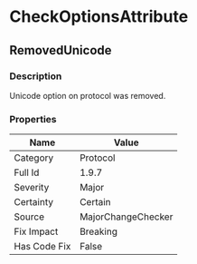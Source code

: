 ﻿---  
uid: MajorChangeChecker_1_9_7  
---

# CheckOptionsAttribute

## RemovedUnicode

### Description

Unicode option on protocol was removed.

### Properties

| Name         | Value              |
| ------------ | ------------------ |
| Category     | Protocol           |
| Full Id      | 1.9.7              |
| Severity     | Major              |
| Certainty    | Certain            |
| Source       | MajorChangeChecker |
| Fix Impact   | Breaking           |
| Has Code Fix | False              |
